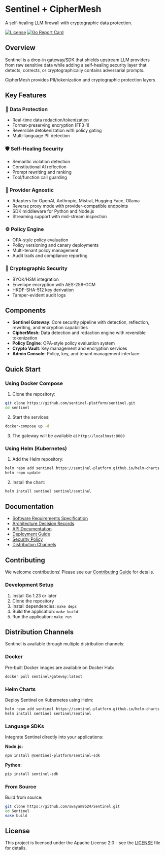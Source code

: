 # Sentinel + CipherMesh

A self-healing LLM firewall with cryptographic data protection.

[![License](https://img.shields.io/badge/license-Apache%202.0-blue.svg)](LICENSE)
[![Go Report Card](https://goreportcard.com/badge/github.com/sentinel-platform/sentinel)](https://goreportcard.com/report/github.com/sentinel-platform/sentinel)

## Overview

Sentinel is a drop-in gateway/SDK that shields upstream LLM providers from raw sensitive data while adding a self-healing security layer that detects, corrects, or cryptographically contains adversarial prompts.

CipherMesh provides PII/tokenization and cryptographic protection layers.

## Key Features

### 🔐 Data Protection

- Real-time data redaction/tokenization
- Format-preserving encryption (FF3-1)
- Reversible detokenization with policy gating
- Multi-language PII detection

### 🛡️ Self-Healing Security

- Semantic violation detection
- Constitutional AI reflection
- Prompt rewriting and ranking
- Tool/function call guarding

### 🔄 Provider Agnostic

- Adapters for OpenAI, Anthropic, Mistral, Hugging Face, Ollama
- Reverse proxy mode with provider-compatible endpoints
- SDK middleware for Python and Node.js
- Streaming support with mid-stream inspection

### ⚙️ Policy Engine

- OPA-style policy evaluation
- Policy versioning and canary deployments
- Multi-tenant policy management
- Audit trails and compliance reporting

### 🔐 Cryptographic Security

- BYOK/HSM integration
- Envelope encryption with AES-256-GCM
- HKDF-SHA-512 key derivation
- Tamper-evident audit logs

## Components

- **Sentinel Gateway**: Core security pipeline with detection, reflection, rewriting, and encryption capabilities
- **CipherMesh**: Data detection and redaction engine with reversible tokenization
- **Policy Engine**: OPA-style policy evaluation system
- **Crypto Vault**: Key management and encryption services
- **Admin Console**: Policy, key, and tenant management interface

## Quick Start

### Using Docker Compose

1. Clone the repository:

```bash
git clone https://github.com/sentinel-platform/sentinel.git
cd sentinel
```

2. Start the services:

```bash
docker-compose up -d
```

3. The gateway will be available at `http://localhost:8080`

### Using Helm (Kubernetes)

1. Add the Helm repository:

```bash
helm repo add sentinel https://sentinel-platform.github.io/helm-charts
helm repo update
```

2. Install the chart:

```bash
helm install sentinel sentinel/sentinel
```

## Documentation

- [Software Requirements Specification](docs/srs.md)
- [Architecture Decision Records](docs/adr/)
- [API Documentation](docs/api/)
- [Deployment Guide](docs/deployment/)
- [Security Policy](docs/security.md)
- [Distribution Channels](DISTRIBUTION_CHANNELS.md)

## Contributing

We welcome contributions! Please see our [Contributing Guide](CONTRIBUTING.md) for details.

### Development Setup

1. Install Go 1.23 or later
2. Clone the repository
3. Install dependencies: `make deps`
4. Build the application: `make build`
5. Run the application: `make run`

## Distribution Channels

Sentinel is available through multiple distribution channels:

### Docker

Pre-built Docker images are available on Docker Hub:

```bash
docker pull sentinel/gateway:latest
```

### Helm Charts

Deploy Sentinel on Kubernetes using Helm:

```bash
helm repo add sentinel https://sentinel-platform.github.io/helm-charts
helm install sentinel sentinel/sentinel
```

### Language SDKs

Integrate Sentinel directly into your applications:

**Node.js:**

```bash
npm install @sentinel-platform/sentinel-sdk
```

**Python:**

```bash
pip install sentinel-sdk
```

### From Source

Build from source:

```bash
git clone https://github.com/swayam8624/Sentinel.git
cd Sentinel
make build
```

## License

This project is licensed under the Apache License 2.0 - see the [LICENSE](LICENSE) file for details.
